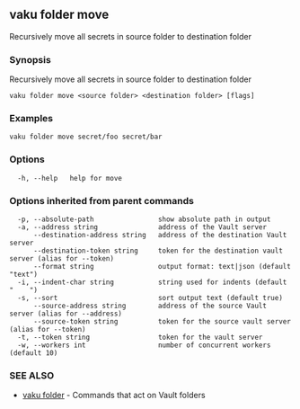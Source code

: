 ## vaku folder move

Recursively move all secrets in source folder to destination folder

### Synopsis

Recursively move all secrets in source folder to destination folder

```
vaku folder move <source folder> <destination folder> [flags]
```

### Examples

```
vaku folder move secret/foo secret/bar
```

### Options

```
  -h, --help   help for move
```

### Options inherited from parent commands

```
  -p, --absolute-path                show absolute path in output
  -a, --address string               address of the Vault server
      --destination-address string   address of the destination Vault server
      --destination-token string     token for the destination vault server (alias for --token)
      --format string                output format: text|json (default "text")
  -i, --indent-char string           string used for indents (default "    ")
  -s, --sort                         sort output text (default true)
      --source-address string        address of the source Vault server (alias for --address)
      --source-token string          token for the source vault server (alias for --token)
  -t, --token string                 token for the vault server
  -w, --workers int                  number of concurrent workers (default 10)
```

### SEE ALSO

* [vaku folder](vaku_folder.md)	 - Commands that act on Vault folders

